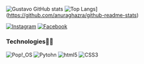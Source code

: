 ![Gustavo GitHub stats](https://github-readme-stats.vercel.app/api?username=gusttavofelipe&show_icons=true&theme=radical)
![Top Langs](https://github-readme-stats.vercel.app/api/top-langs/?username=gusttavofelipe&layout=compact)](https://github.com/anuraghazra/github-readme-stats)

[![Instagram](https://img.shields.io/badge/Instagram-E4405F?style=for-the-badge&logo=instagram&logoColor=white)](https://www.instagram.com/gusfelip_/)
[![Facebook](https://img.shields.io/badge/Facebook-1877F2?style=for-the-badge&logo=facebook&logoColor=white)](https://www.facebook.com/profile.php?id=100053648104645)

### Technologies👨‍💻
<div style="displays: inline_block">
    <img align="center" alt="Pop!_OS" src="https://img.shields.io/badge/Pop!_OS-48B9C7?style=for-the-badge&logo=Pop!_OS&logoColor=white">
    <img align="center" alt="Pytohn" src="https://img.shields.io/badge/Python-14354C?style=for-the-badge&logo=python&logoColor=white">
    <img align="center" alt="html5" src="https://img.shields.io/badge/HTML5-E34F26?style=for-the-badge&logo=html5&logoColor=white">
    <img align="center" alt="CSS3" src="https://img.shields.io/badge/CSS3-1572B6?style=for-the-badge&logo=css3&logoColor=white">
</div><br/>

